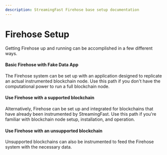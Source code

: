 ```yaml
---
description: StreamingFast Firehose base setup documentation
---
```


# Firehose Setup

Getting Firehose up and running can be accomplished in a few different ways.&#x20;

#### Basic Firehose with Fake Data App

The Firehose system can be set up with an application designed to replicate an actual instrumented blockchain node. Use this path if you don't have the computational power to run a full blockchain node.

#### Use Firehose with a supported blockchain

Alternatively, Firehose can be set up and integrated for blockchains that have already been instrumented by StreamingFast. Use this path if you're familiar with blockchain node setup, installation, and operation.

#### Use Firehose with an unsupported blockchain

Unsupported blockchains can also be instrumented to feed the Firehose system with the necessary data.&#x20;
